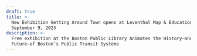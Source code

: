 ```yaml
---
draft: true
title: >-
  New Exhibition Getting Around Town opens at Leventhal Map & Education Center
  September 9, 2023
description: >-
  Free exhibition at the Boston Public Library Animates the History—and
  Future—of Boston’s Public Transit Systems
---
```



